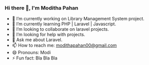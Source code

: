 ### Hi there 👋, I'm Moditha Pahan


<!-- **modithapahan/modithapahan** is a ✨ _special_ ✨ repository because its `README.md` (this file) appears on your GitHub profile.

Here are some ideas to get you started: -->

- 🔭 I’m currently working on Library Management System project.
- 🌱 I’m currently learning PHP | Laravel | Javascript.
- 👯 I’m looking to collaborate on laravel projects.
- 🤔 I’m looking for help with projects.
- 💬 Ask me about Laravel.
- 📫 How to reach me: modithapahan00@gmail.com
- 😄 Pronouns: Modi
- ⚡ Fun fact: Bla Bla Bla

